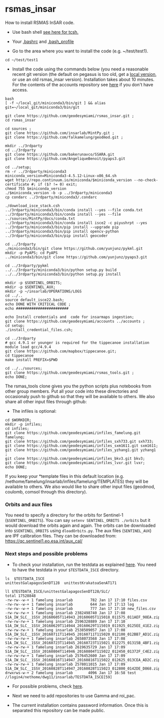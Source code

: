 # rsmas_insar
How to install RSMAS InSAR code.

* Use bash shell [see here for tcsh.](https://github.com/geodesymiami/rsmas_insar/blob/master/setup/readme_old_tcsh.md) 
* Your [.bashrc](https://github.com/geodesymiami/rsmas_insar/blob/master/setup/bashrc_contents.md) and [.bash_profile](https://github.com/geodesymiami/rsmas_insar/blob/master/setup/bash_profile.md)

* Go to the area where you want to install the code (e.g. ~/test/test1).

```
cd ~/test/test1
```

* Install the code using the commands below (you need a reasonable recent git version (the default on pegasus is too old, get a [local version](https://github.com/geodesymiami/rsmas_insar/blob/master/setup/install_git.md), or use an old rsmas_insar version). Installation takes about 10 minutes.  For the contents of the accounts repository see [here](https://github.com/geodesymiami/rsmas_insar/blob/master/setup/accounts_info.md) if you don't have access.


```
bash
[ -f ~/local_git/miniconda3/bin/git ] && alias git=~/local_git/miniconda3/bin/git	

git clone https://github.com/geodesymiami/rsmas_insar.git ;
cd rsmas_insar

cd sources ;
git clone https://github.com/insarlab/MintPy.git ;
git clone https://github.com/falkamelung/geodmod.git ;

mkdir ../3rdparty
cd ../3rdparty
git clone https://github.com/bakerunavco/SSARA.git
git clone https://github.com/AngeliqueBenoit/pyaps3.git

cd ../setup;
rm -r ../3rdparty/miniconda3
miniconda_version=Miniconda3-4.5.12-Linux-x86_64.sh
wget http://repo.continuum.io/miniconda/$miniconda_version --no-check-certificate #; if ($? != 0) exit; 
chmod 755 $miniconda_version
./$miniconda_version -b -p ../3rdparty/miniconda3
cp condarc ../3rdparty/miniconda3/.condarc

./download_isce_stack.csh
../3rdparty/miniconda3/bin/conda install --yes --file conda.txt
../3rdparty/miniconda3/bin/conda install --yes --file ../sources/MintPy/docs/conda.txt
../3rdparty/miniconda3/bin/conda install isce2 -c piyushrpt --yes
../3rdparty/miniconda3/bin/pip install --upgrade pip
../3rdparty/miniconda3/bin/pip install opencv-python
../3rdparty/miniconda3/bin/pip install geocoder

cd ../3rdparty
./miniconda3/bin/git clone https://github.com/yunjunz/pykml.git
mkdir -p PyAPS; cd PyAPS
../miniconda3/bin/git clone https://github.com/yunjunz/pyaps3.git

cd ../3rdparty/pykml
../../3rdparty/miniconda3/bin/python setup.py build
../../3rdparty/miniconda3/bin/python setup.py install

mkdir -p $SENTINEL_ORBITS;
mkdir -p $SENTINEL_AUX;
mkdir -p ~/insarlab/OPERATIONS/LOGS
cd ../..
source default_isce22.bash;
echo DONE WITH CRITICAL CODE ;
echo ########################

echo Install credentials and  code for insarmaps ingestion;
git clone https://github.com/geodesymiami/accounts ../accounts ;
cd setup; 
./install_credential_files.csh;

cd ../3rdparty
# gcc 4.9.1 or younger is required for the tippecanoe installation
module load gcc/4.9.4
git clone https://github.com/mapbox/tippecanoe.git;
cd tippecanoe
make install PREFIX=$PWD

cd ../../sources;
git clone https://github.com/geodesymiami/rsmas_tools.git ; 
echo DONE;
```

The rsmas_tools clone gives you the python scripts plus notebooks from other group members. Put all your code into these directories and occasionaly push to github so that they will be available to others. We also share all other input files through github:

* The infiles is optional:

```
cd $WORKDIR;
mkdir -p infiles;
cd infiles;
git clone https://github.com/geodesymiami/infiles_famelung.git famelung; 
git clone https://github.com/geodesymiami/infiles_sxh733.git sxh733; 
git clone https://github.com/geodesymiami/infiles_sxm1611.git sxm1611;
git clone https://github.com/geodesymiami/infiles_yzhang1.git yzhang1 ; 
git clone https://github.com/geodesymiami/infiles_bkv3.git bkv3;
git clone https://github.com/geodesymiami/infiles_lvxr.git lvxr;
echo DONE;
```

If you keep your *template files in this default location (e.g. /nethome/famelung/insarlab/infiles/famelung/TEMPLATES) they will be available to others. We also would like to share other input files (geodmod, coulomb, comsol through this directory).

### Orbits and aux files
You need to specify a directory for the orbits for Sentinel-1 (`$SENTINEL_ORBITS`). You can say `setenv SENTINEL_ORBITS ./orbits`  but it would download the orbits again and again. The orbits can be downloaded into `$SENTINEL_ORBITS` using `dloadOrbits.py`. The aux files (`SENTINEL_AUX`) are IPF calibration files. They can be downloaded from: https://qc.sentinel1.eo.esa.int/aux_cal/


### Next steps and possible problems
* To check your installation, run the testdata as explained [here](https://github.com/geodesymiami/rsmas_insar/wiki/Testing-the-code). You need to have the testdata in your `$TESTDATA_ISCE` directory.

```
ls  $TESTDATA_ISCE
unittestGalapagosSenDT128  unittestKrakatoaSenAT171

ll $TESTDATA_ISCE/unittestGalapagosSenDT128/SLC/
total 17528848
-rw-rw--w-+ 1 famelung insarlab        782 Jan 17 17:10 files.csv
-rw-rw--w-+ 1 famelung insarlab        644 Jan 17 17:13 log
-rw-rw--w-+ 1 famelung insarlab        777 Jan 17 17:10 new_files.csv
-rw-rw-rw-+ 1 famelung insarlab 2382498740 Jan 17 17:08 S1A_IW_SLC__1SSV_20160605T114943_20160605T115018_011575_011AEF_98EA.zip
-rw-rw-rw-+ 1 famelung insarlab 2596328889 Jan 17 17:10 S1A_IW_SLC__1SSV_20160629T114944_20160629T115019_011925_0125EE_41E2.zip
-rw-rw-rw-+ 1 famelung insarlab 2538509057 Jan 17 17:08 S1A_IW_SLC__1SSV_20160711T114945_20160711T115020_012100_012BB7_AD1C.zip
-rw-rw-rw-+ 1 famelung insarlab 2658073568 Jan 17 17:08 S1A_IW_SLC__1SSV_20160723T114945_20160723T115021_012275_01315B_4BF1.zip
-rw-rw-rw-+ 1 famelung insarlab 2619635729 Jan 17 17:09 S1A_IW_SLC__1SSV_20160804T114946_20160804T115022_012450_01372F_C4E2.zip
-rw-rw-rw-+ 1 famelung insarlab 2576452600 Jan 17 17:09 S1A_IW_SLC__1SSV_20160816T114947_20160816T115022_012625_013CEA_AD2C.zip
-rw-rw-rw-+ 1 famelung insarlab 2578011015 Jan 17 17:09 S1A_IW_SLC__1SSV_20160828T114947_20160828T115023_012800_0142DE_D868.zip
drwxrws-w-+ 2 famelung insarlab       4096 Jan 17 16:58 test
//login4/nethome/dwg11/insarlab/TESTDATA_ISCE[59]
```
* For possible problems, check [here](https://github.com/geodesymiami/rsmas_insar/blob/master/setup/installation_issues.md).

* Next we need to add repositories to use Gamma and roi_pac. 

* The current installation contains password information. Once this is separated this repository can be made public. 

